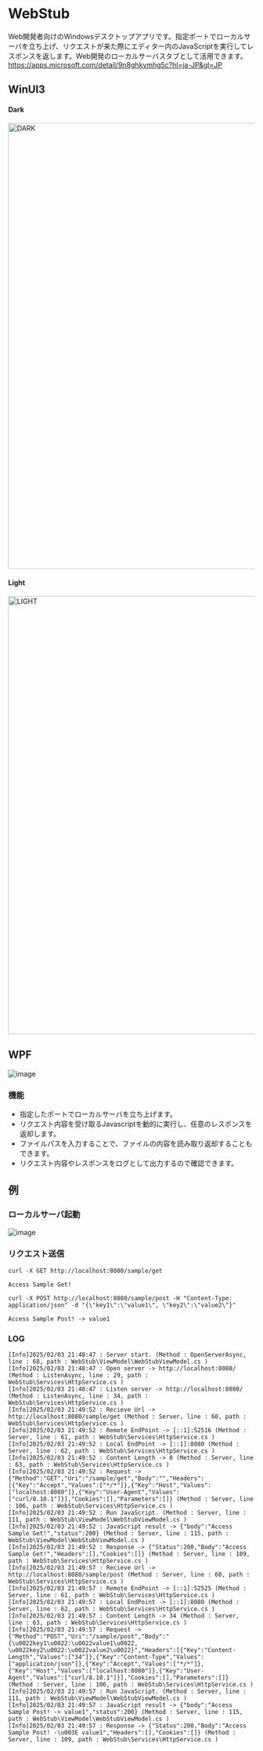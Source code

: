 # WebStub 
Web開発者向けのWindowsデスクトップアプリです。指定ポートでローカルサーバを立ち上げ、リクエストが来た際にエディター内のJavaScriptを実行してレスポンスを返します。Web開発のローカルサーバスタブとして活用できます。
https://apps.microsoft.com/detail/9n8ghkvmhg5c?hl=ja-JP&gl=JP

## WinUI3

#### Dark
<img width="1611" height="909" alt="DARK" src="https://github.com/user-attachments/assets/2a669a71-0c8e-4396-acf6-1cc7554b4701" />

#### Light
<img width="1630" height="893" alt="LIGHT" src="https://github.com/user-attachments/assets/bb0578df-44ed-4580-b1a7-3949bb390fb2" />

## WPF
![image](https://github.com/user-attachments/assets/aa98ef73-fabd-4581-8a31-e2a3731a0bc1)

### 機能 
 - 指定したポートでローカルサーバを立ち上げます。
 - リクエスト内容を受け取るJavascriptを動的に実行し、任意のレスポンスを返却します。
 - ファイルパスを入力することで、ファイルの内容を読み取り返却することもできます。
 - リクエスト内容やレスポンスをログとして出力するので確認できます。

## 例

### ローカルサーバ起動
![image](https://github.com/user-attachments/assets/6e6cfd03-9696-41a6-bb0b-33e0cafef7f2)

### リクエスト送信

```
curl -X GET http://localhost:8080/sample/get

﻿Access Sample Get!
```

```
curl -X POST http://localhost:8080/sample/post -H "Content-Type: application/json" -d "{\"key1\":\"value1\", \"key2\":\"value2\"}"

Access Sample Post! -> value1
```

### LOG
```
[Info]2025/02/03 21:48:47 : Server start. (Method : OpenServerAsync, line : 68, path : WebStub\ViewModel\WebStubViewModel.cs )
[Info]2025/02/03 21:48:47 : Open server -> http://localhost:8080/ (Method : ListenAsync, line : 29, path : WebStub\Services\HttpService.cs )
[Info]2025/02/03 21:48:47 : Listen server -> http://localhost:8080/ (Method : ListenAsync, line : 34, path : WebStub\Services\HttpService.cs )
[Info]2025/02/03 21:49:52 : Recieve Url -> http://localhost:8080/sample/get (Method : Server, line : 60, path : WebStub\Services\HttpService.cs )
[Info]2025/02/03 21:49:52 : Remote EndPoint -> [::1]:52516 (Method : Server, line : 61, path : WebStub\Services\HttpService.cs )
[Info]2025/02/03 21:49:52 : Local EndPoint -> [::1]:8080 (Method : Server, line : 62, path : WebStub\Services\HttpService.cs )
[Info]2025/02/03 21:49:52 : Content Length -> 0 (Method : Server, line : 63, path : WebStub\Services\HttpService.cs )
[Info]2025/02/03 21:49:52 : Request -> {"Method":"GET","Uri":"/sample/get","Body":"","Headers":[{"Key":"Accept","Values":["*/*"]},{"Key":"Host","Values":["localhost:8080"]},{"Key":"User-Agent","Values":["curl/8.10.1"]}],"Cookies":[],"Parameters":[]} (Method : Server, line : 106, path : WebStub\Services\HttpService.cs )
[Info]2025/02/03 21:49:52 : Run JavaScript. (Method : Server, line : 111, path : WebStub\ViewModel\WebStubViewModel.cs )
[Info]2025/02/03 21:49:52 : JavaScript result -> {"body":"Access Sample Get!","status":200} (Method : Server, line : 115, path : WebStub\ViewModel\WebStubViewModel.cs )
[Info]2025/02/03 21:49:52 : Response -> {"Status":200,"Body":"Access Sample Get!","Headers":[],"Cookies":[]} (Method : Server, line : 109, path : WebStub\Services\HttpService.cs )
[Info]2025/02/03 21:49:57 : Recieve Url -> http://localhost:8080/sample/post (Method : Server, line : 60, path : WebStub\Services\HttpService.cs )
[Info]2025/02/03 21:49:57 : Remote EndPoint -> [::1]:52525 (Method : Server, line : 61, path : WebStub\Services\HttpService.cs )
[Info]2025/02/03 21:49:57 : Local EndPoint -> [::1]:8080 (Method : Server, line : 62, path : WebStub\Services\HttpService.cs )
[Info]2025/02/03 21:49:57 : Content Length -> 34 (Method : Server, line : 63, path : WebStub\Services\HttpService.cs )
[Info]2025/02/03 21:49:57 : Request -> {"Method":"POST","Uri":"/sample/post","Body":"{\u0022key1\u0022:\u0022value1\u0022, \u0022key2\u0022:\u0022value2\u0022}","Headers":[{"Key":"Content-Length","Values":["34"]},{"Key":"Content-Type","Values":["application/json"]},{"Key":"Accept","Values":["*/*"]},{"Key":"Host","Values":["localhost:8080"]},{"Key":"User-Agent","Values":["curl/8.10.1"]}],"Cookies":[],"Parameters":[]} (Method : Server, line : 106, path : WebStub\Services\HttpService.cs )
[Info]2025/02/03 21:49:57 : Run JavaScript. (Method : Server, line : 111, path : WebStub\ViewModel\WebStubViewModel.cs )
[Info]2025/02/03 21:49:57 : JavaScript result -> {"body":"Access Sample Post! -> value1","status":200} (Method : Server, line : 115, path : WebStub\ViewModel\WebStubViewModel.cs )
[Info]2025/02/03 21:49:57 : Response -> {"Status":200,"Body":"Access Sample Post! -\u003E value1","Headers":[],"Cookies":[]} (Method : Server, line : 109, path : WebStub\Services\HttpService.cs )
```
